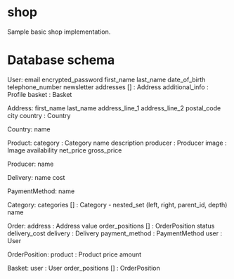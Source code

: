 shop
====

Sample basic shop implementation.

# Database schema

User:
    email
    encrypted_password
    first_name
    last_name
    date_of_birth
    telephone_number
    newsletter
    addresses [] : Address
    additional_info : Profile
    basket : Basket

Address:
	first_name
	last_name
	address_line_1
	address_line_2
	postal_code
	city
	country : Country

Country:
	name

Product:
	category : Category
	name
	description
	producer : Producer
	image : Image
	availability
	net_price
	gross_price

Producer:
	name

Delivery:
	name
	cost

PaymentMethod:
	name

Category:
	categories [] : Category - nested_set (left, right, parent_id, depth)
	name

Order:
	address : Address
	value
	order_positions [] : OrderPosition
	status
	delivery_cost
	delivery : Delivery
	payment_method : PaymentMethod
	user : User

OrderPosition:
	product : Product
	price
	amount

Basket:
	user : User
	order_positions [] : OrderPosition
